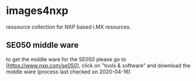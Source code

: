 # images4nxp
ressource collection for NXP based i.MX resources.

## SE050 middle ware
to get the middle ware for the SE050 please go to [https://www.nxp.com/se050], click on "tools & software" and download the middle ware (process last checked on 2020-04-16)
